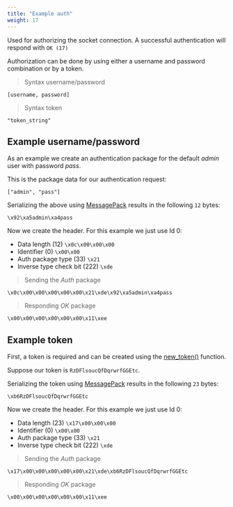 ```yaml
---
title: "Example auth"
weight: 17
---
```


Used for authorizing the socket connection. A successful authentication will respond with `OK (17)`

Authorization can be done by using either a username and password combination or by a token.

> Syntax username/password

```none
[username, password]
```

> Syntax token

```none
"token_string"
```

## Example username/password

As an example we create an authentication package for the default *admin* user with password *pass*.

This is the package data for our authentication request:

`["admin", "pass"]`

Serializing the above using [MessagePack](https://msgpack.org) results in the following `12` bytes:

`\x92\xa5admin\xa4pass`

Now we create the header. For this example we just use Id 0:

- Data length (12) `\x0c\x00\x00\x00`
- Identifier (0) `\x00\x00`
- Auth package type (33) `\x21`
- Inverse type check bit (222) `\xde`

> Sending the *Auth* package

```none
\x0c\x00\x00\x00\x00\x00\x21\xde\x92\xa5admin\xa4pass
```

> Responding *OK* package

```none
\x00\x00\x00\x00\x00\x00\x11\xee
```

## Example token

First, a token is required and can be created using the [new_token()](../../../thingsdb-api/new_token) function.

Suppose our token is `RzDFlsoucQfDqrwrfGGEtc`.

Serializing the token using [MessagePack](https://msgpack.org) results in the following `23` bytes:

`\xb6RzDFlsoucQfDqrwrfGGEtc`

Now we create the header. For this example we just use Id 0:

- Data length (23) `\x17\x00\x00\x00`
- Identifier (0) `\x00\x00`
- Auth package type (33) `\x21`
- Inverse type check bit (222) `\xde`

> Sending the *Auth* package

```none
\x17\x00\x00\x00\x00\x00\x21\xde\xb6RzDFlsoucQfDqrwrfGGEtc
```

> Responding *OK* package

```none
\x00\x00\x00\x00\x00\x00\x11\xee
```